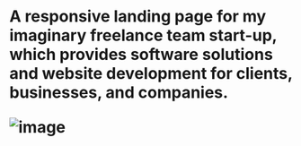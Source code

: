 <h1>A responsive landing page for my imaginary freelance team start-up, which provides software solutions and website development for clients, businesses, and companies. 

![image](https://user-images.githubusercontent.com/90546802/187214236-dee4c595-8977-4951-87be-bfe8351016bc.png)


